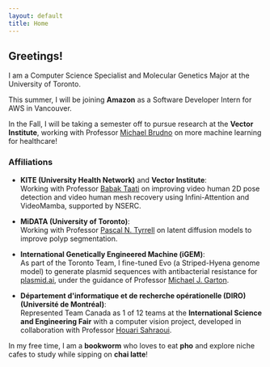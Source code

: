 ```yaml
---
layout: default
title: Home
---
```


## Greetings!

I am a Computer Science Specialist and Molecular Genetics Major at the University of Toronto.

This summer, I will be joining **Amazon** as a Software Developer Intern for AWS in Vancouver.

In the Fall, I will be taking a semester off to pursue research at the **Vector Institute**, working with Professor [Michael Brudno](https://vectorinstitute.ai/team/michael-brudno) on more machine learning for healthcare!

### Affiliations
- **KITE (University Health Network)** and **Vector Institute**:  
  Working with Professor [Babak Taati](https://vectorinstitute.ai/team/babak-taati/) on improving video human 2D pose detection and video human mesh recovery using Infini-Attention and VideoMamba, supported by NSERC.
  
- **MiDATA (University of Toronto)**:  
  Working with Professor [Pascal N. Tyrrell](https://www.tyrrell4innovation.ca/) on latent diffusion models to improve polyp segmentation.

- **International Genetically Engineered Machine (iGEM)**:  
  As part of the Toronto Team, I fine-tuned Evo (a Striped-Hyena genome model) to generate plasmid sequences with antibacterial resistance for [plasmid.ai](https://github.com/igem-toronto/plasmidai), under the guidance of Professor [Michael J. Garton](http://www.gartonlab.org/index.php).

- **Département d'informatique et de recherche opérationelle (DIRO) (Université de Montréal)**:  
  Represented Team Canada as 1 of 12 teams at the **International Science and Engineering Fair** with a computer vision project, developed in collaboration with Professor [Houari Sahraoui](https://www.iro.umontreal.ca/~sahraouh/index_eng.html).

In my free time, I am a **bookworm** who loves to eat **pho** and explore niche cafes to study while sipping on **chai latte**!
